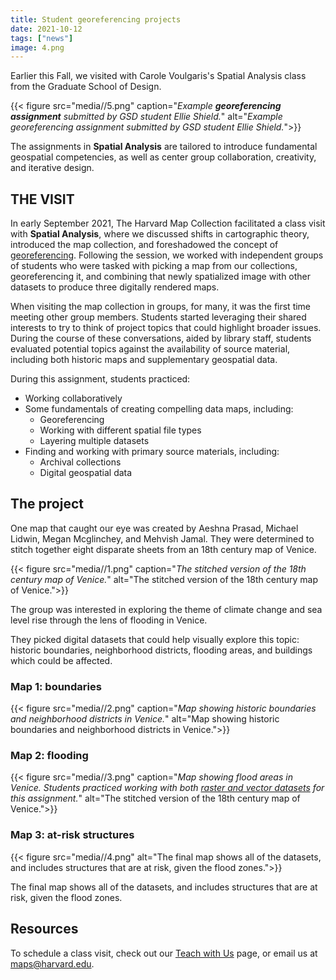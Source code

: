 ```yaml
---
title: Student georeferencing projects
date: 2021-10-12
tags: ["news"]
image: 4.png
---
```


Earlier this Fall, we visited with Carole Voulgaris's Spatial Analysis class from the Graduate School of Design. 


{{< figure src="media//5.png" caption="_Example **georeferencing assignment** submitted by GSD student Ellie Shield._" alt="_Example georeferencing assignment submitted by GSD student Ellie Shield._">}}

The assignments in **Spatial Analysis** are tailored to introduce fundamental geospatial competencies, as well as center group collaboration, creativity, and iterative design. 

## THE VISIT

In early September 2021, The Harvard Map Collection facilitated a class visit with **Spatial Analysis**, where we discussed shifts in cartographic theory, introduced the map collection, and foreshadowed the concept of [georeferencing](https://en.wikipedia.org/wiki/Georeferencing). Following the session, we worked with independent groups of students who were tasked with picking a map from our collections, georeferencing it, and combining that newly spatialized image with other datasets to produce three digitally rendered maps.


When visiting the map collection in groups, for many, it was the first time meeting other group members. Students started leveraging their shared interests to try to think of project topics that could highlight broader issues. During the course of these conversations, aided by library staff, students evaluated potential topics against the availability of source material, including both historic maps and supplementary geospatial data.

During this assignment, students practiced:
* Working collaboratively
* Some fundamentals of creating compelling data maps, including:
    * Georeferencing
    * Working with different spatial file types
    * Layering multiple datasets
* Finding and working with primary source materials, including:
    * Archival collections
    * Digital geospatial data


## The project

One map that caught our eye was created by Aeshna Prasad, Michael Lidwin, Megan Mcglinchey, and Mehvish Jamal. They were determined to stitch together eight disparate sheets from an 18th century map of Venice. 

{{< figure src="media//1.png" caption="_The stitched version of the 18th century map of Venice._" alt="The stitched version of the 18th century map of Venice.">}}

The group was interested in exploring the theme of climate change and sea level rise through the lens of flooding in Venice. 

They picked digital datasets that could help visually explore this topic: historic boundaries, neighborhood districts, flooding areas, and buildings which could be affected.

### Map 1: boundaries

{{< figure src="media//2.png" caption="_Map showing historic boundaries and neighborhood districts in Venice._" alt="Map showing historic boundaries and neighborhood districts in Venice.">}}

### Map 2: flooding

{{< figure src="media//3.png" caption="_Map showing flood areas in Venice. Students practiced working with both [raster and vector datasets](https://www.gislounge.com/geodatabases-explored-vector-and-raster-data/) for this assignment._" alt="The stitched version of the 18th century map of Venice.">}}

### Map 3: at-risk structures

{{< figure src="media//4.png" alt="The final map shows all of the datasets, and includes structures that are at risk, given the flood zones.">}}
<figcaption>The final map shows all of the datasets, and includes structures that are at risk, given the flood zones.</figcaption>

## Resources

To schedule a class visit, check out our [Teach with Us](https://library.harvard.edu/libraries/harvard-map-collection#teach) page, or email us at maps@harvard.edu.







